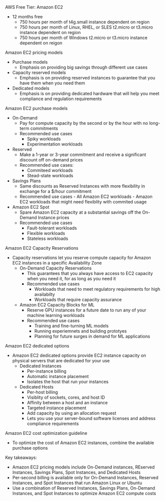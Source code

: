 AWS Free Tier: Amazon EC2
- 12 months free
	- 750 hours per month of t4g.small instance dependent on region 
	- 750 hours per month of Linux, RHEL, or SLES t2.micro or t3.micro instance dependent on region 
	- 750 hours per month of Windows t2.micro or t3.micro instance dependent on reigon 

Amazon EC2 pricing models 
- Purchase models 
	- Emphasis on providing big savings through different use cases
- Capacity reserved models 
	- Emphasis is on providing reserved instances to guarantee that you have them when you need them 
- Dedicated models 
	- Emphasis is on providing dedicated hardware that will help you meet compliance and regulation requirements 

Amazon EC2 purchase models 
- On-Demand
	- Pay for compute capacity by the second or by the hour with no long-term commitments 
	- Recommended use cases
		- Spiky workloads 
		- Experimentation workloads 
- Reserved 
	- Make a 1-year or 3-year commitment and receive a significant discount off on-demand prices
	- Recommended use cases:
		- Commiteed workloads
		- Stead-state workloads
- Savings Plans 
	- Same discounts as Reserved Instances with more flexibility in exchange for a $/hour commitment 
	- Recommended use cases
			- All Amazon EC2 workloads
			- Amazon EC2 workloads that might need flexiblity with commited usage
- Amazon EC2 Spot 
	- Spare Amazon EC2 capacity at a substantial savings off the On-Demand Instance prices 
	- Recommended use cases
		- Fault-tolerant workloads
		- Flexible workloads 
		- Stateless workloads 

Amazon EC2 Capacity Reservations
- Capacity reservations let you reserve compute capacity for Amazon EC2 instances in a specific Availability Zone 
	- On-Demand Capacity Reservations
		- This guarantees that you always have access to EC2 capacity when you need it, for as long as you need it 
		- Recommended use cases
			- Workloads that need to meet regulatory requirements for high availabilty 
			- Workloads that require capacity assurance 
	- Amazon EC2 Capacity Blocks for ML 
		- Reserve GPU instances for a future date to run any of your machine learning workloads
		- Recommended use cases
			- Training and fine-turning ML models 
			- Running experiemnets and building prototyes 
			- Planning for future surges in demand for ML applications 

Amazon EC2 dedicated options 
- Amazon EC2 dedicated options provide EC2 instance capacity on physical servers that are dedicated for your use 
	- Dedicated Instances 
		- Per-instance billing 
		- Automatic instance placement 
		- Isolates the host that run your instances 
	- Dedicated Hosts
		- Per-host billing 
		- Visiblity of sockets, cores, and host ID 
		- Affinity between a host and an instance 
		- Targeted instance placement 
		- Add capacity by using an allocation request 
		- Lets you use your server-bound software licenses and address compliance requirements 

Amazon EC2 cost optimization guideline 
- To optimize the cost of Amazon EC2 instances, combine the available purchase options 

Key takeaways:
- Amazon EC2 pricing models include On-Demand instances, REserved Instances, Savings Plans, Spot Instances, and Dedicated Hosts 
- Per-second billing is available only for On-Demand Instances, Reserved Instances, and Spot Instances that run Amazon Linux or Ubuntu
- Use a combination of Reserved Instances, Savings Plans, On-Demand Instances, and Spot Instances to optimize Amazon EC2 compute costs


